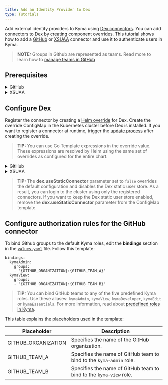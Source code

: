 ```yaml
---
title: Add an Identity Provider to Dex
type: Tutorials
---
```


Add external identity providers to Kyma using [Dex connectors](https://github.com/dexidp/dex#connectors). You can add connectors to Dex by creating component overrides.
This tutorial shows how to add a [GitHub](https://github.com/dexidp/dex/blob/master/Documentation/connectors/github.md) or [XSUAA](https://help.sap.com/viewer/65de2977205c403bbc107264b8eccf4b/Cloud/en-US/ea0281368f11472b8d2b145a2a28666c.html) connector and use it to authenticate users in Kyma.

>**NOTE:** Groups in Github are represented as teams. Read more to learn how to [manage teams in GitHub](https://help.github.com/articles/organizing-members-into-teams/)

## Prerequisites

<div tabs>
  <details>
  <summary>
  GitHub
  </summary>

  To add a GitHub connector to Dex, [register](https://github.com/settings/applications/new) a new OAuth2 application in GitHub. Set the authorization callback URL to `https://dex.{CLUSTER_DOMAIN}/callback`.
  After you complete the registration, [request](https://help.github.com/articles/requesting-organization-approval-for-oauth-apps/) for an organization approval.

  >**NOTE:** To authenticate in Kyma using GitHub, the user must be a member of a GitHub [organization](https://help.github.com/articles/creating-a-new-organization-from-scratch/) that has at least one [team](https://help.github.com/articles/creating-a-team/).


  </details>
  <details>
  <summary>
  XSUAA
  </summary>

  To add an XSUAA connector to Dex, register an OAuth2 client in SAP CP XSUAA. Set the authorization callback URL to `https://dex.{CLUSTER_DOMAIN}/callback`.

  </details>

</div>

## Configure Dex

Register the connector by creating a [Helm override](/docs/root/#configuration-helm-overrides-for-kyma-installation) for Dex. Create the override ConfigMap in the Kubernetes cluster before Dex is installed. If you want to register a connector at runtime, trigger the [update process](/docs/root/#installation-update-kyma-trigger-the-update-process) after creating the override.

>**TIP:** You can use Go Template expressions in the override value. These expressions are resolved by Helm using the same set of overrides as configured for the entire chart.

<div tabs>
  <details>
  <summary>
  GitHub
  </summary>

  ```bash
  cat <<EOF | kubectl apply -f -
  apiVersion: v1
  kind: ConfigMap
  metadata:
    name: dex-overrides
    namespace: kyma-installer
    labels:
      installer: overrides
      component: dex
      kyma-project.io/installation: ""
  data:
      "dex.useStaticConnector": "false"
      connectors: |-
        - type: github
          id: github
          name: GitHub
          config:
            clientID: {GITHUB_CLIENT_ID}
            clientSecret: {GITHUB_CLIENT_SECRET}
            redirectURI: https://dex.{{ .Values.global.domainName }}/callback
            orgs:
              - name: {GITHUB_ORGANIZATION}
  EOF
  ```

  These are the placeholders used in the template:
  - GITHUB_CLIENT_ID - specifies the application's client ID.
  - GITHUB_CLIENT_SECRET - specifies the application's client Secret.
  - GITHUB_ORGANIZATION - specifies the name of the GitHub organization.


  </details>
  <details>
  <summary>
  XSUAA
  </summary>

  ```bash
  cat <<EOF | kubectl apply -f -
  apiVersion: v1
  kind: ConfigMap
  metadata:
    name: dex-overrides
    namespace: kyma-installer
    labels:
      installer: overrides
      component: dex
      kyma-project.io/installation: ""
  data:
      "dex.useStaticConnector": "false"
      connectors: |-
        - type: xsuaa
          id: xsuaa
          name: XSUAA
          config:
            issuer: {XSUAA_ISSUER}
            clientID: {XSUAA_OAUTH_CLIENT_ID}
            clientSecret: {XSUAA_OAUTH_CLIENT_SECRET}
            redirectURI: https://dex.{{ .Values.global.domainName }}/callback
            userNameKey: "{KEY_STRING}"
            appname: "{READABLE_APP_NAME}"
  EOF
  ```

  These are the placeholders used in the template:
  - XSUAA_OAUTH_CLIENT_ID - specifies the application's client ID.
  - XSUAA_ISSUER - specifies the XSUAA token issuer.
  - XSUAA_OAUTH_CLIENT_SECRET - specifies the application's client Secret.
  - KEY_STRING - specifies the string in the token that precedes the name of the user for which the token is issued.
  - READABLE_APP_NAME - specifies an additional, human-readable identifier for the OAuth2 client application.

  >**TIP:** The XSUAA connector supports refresh tokens. Include the `offline_access` scope in the authentication request to get an access token and a refresh token. Use the refresh token to renew expired access tokens. To revoke the refresh token, delete the corresponding instance of the `refreshtokens.dex.coreos.com` CR from the `kyma-system` Namespace.

  </details>

</div>

>**TIP:** The **dex.useStaticConnector** parameter set to `false` overrides the default configuration and disables the Dex static user store. As a result, you can login to the cluster using only the registered connectors. If you want to keep the Dex static user store enabled, remove the **dex.useStaticConnector** parameter from the ConfigMap template.

## Configure authorization rules for the GitHub connector

To bind Github groups to the default Kyma roles, edit the **bindings** section in the [`values.yaml`](https://github.com/kyma-project/kyma/blob/master/resources/cluster-users/values.yaml) file. Follow this template:

```
bindings:
  kymaAdmin:
    groups:
    - "{GITHUB_ORGANIZATION}:{GITHUB_TEAM_A}"
  kymaView:
    groups:
    - "{GITHUB_ORGANIZATION}:{GITHUB_TEAM_B}"
```

>**TIP:** You can bind GitHub teams to any of the five predefined Kyma roles. Use these aliases: `kymaAdmin`, `kymaView`, `kymaDeveloper`, `kymaEdit` or `kymaEssentials`. For more information, read about [predefined roles in Kyma](#details-roles-in-kyma).

This table explains the placeholders used in the template:

|Placeholder | Description |
|---|---|
| GITHUB_ORGANIZATION | Specifies the name of the GitHub organization. |
| GITHUB_TEAM_A | Specifies the name of GitHub team to bind to the `kyma-admin` role. |
| GITHUB_TEAM_B | Specifies the name of GitHub team to bind to the `kyma-view` role. |
